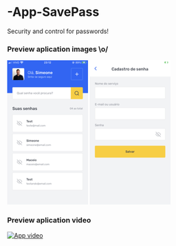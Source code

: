 # -App-SavePass
Security and control for passwords!

### Preview aplication images \o/

![App images](https://github.com/Simeone08/-App-SavePass/blob/main/assets/images/HOME.png) ![](https://github.com/Simeone08/-App-SavePass/blob/main/assets/images/REGISTER.png)


### Preview aplication video

[![App video](https://img.youtube.com/vi/nKF4u8HY4ek/0.jpg)](https://www.youtube.com/shorts/nKF4u8HY4ek)
